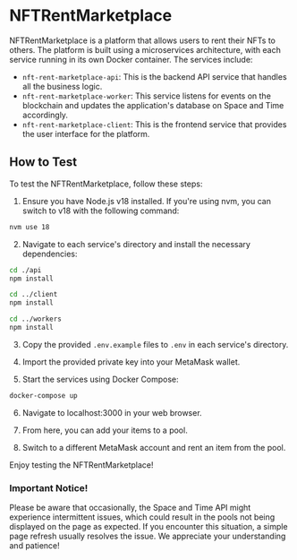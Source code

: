 # NFTRentMarketplace

NFTRentMarketplace is a platform that allows users to rent their NFTs to others. The platform is built using a microservices architecture, with each service running in its own Docker container. The services include:

- `nft-rent-marketplace-api`: This is the backend API service that handles all the business logic.
- `nft-rent-marketplace-worker`: This service listens for events on the blockchain and updates the application's database on Space and Time accordingly.
- `nft-rent-marketplace-client`: This is the frontend service that provides the user interface for the platform.


## How to Test

To test the NFTRentMarketplace, follow these steps:

1. Ensure you have Node.js v18 installed. If you're using nvm, you can switch to v18 with the following command:

```bash
nvm use 18
```

2. Navigate to each service's directory and install the necessary dependencies:

```bash
cd ./api
npm install

cd ../client
npm install

cd ../workers
npm install
```

3. Copy the provided `.env.example` files to `.env` in each service's directory.

4. Import the provided private key into your MetaMask wallet.

5. Start the services using Docker Compose:

```bash
docker-compose up
```

6. Navigate to localhost:3000 in your web browser. 

7. From here, you can add your items to a pool.

8. Switch to a different MetaMask account and rent an item from the pool.

Enjoy testing the NFTRentMarketplace!

### Important Notice!

Please be aware that occasionally, the Space and Time API might experience intermittent issues, which could result in the pools not being displayed on the page as expected. If you encounter this situation, a simple page refresh usually resolves the issue. We appreciate your understanding and patience!